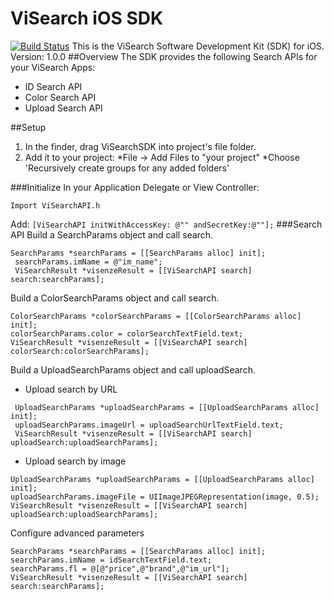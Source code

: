 ViSearch iOS SDK
================
[![Build Status](https://api.travis-ci.org/Lincolnnus/visearch-sdk-ios.svg?branch=master)](https://travis-ci.org/Lincolnnus/visearch-sdk-ios)
This is the ViSearch Software Development Kit (SDK) for iOS. Version: 1.0.0
##Overview
The SDK provides the following Search APIs for your ViSearch Apps:
* ID Search API
* Color Search API
* Upload Search API

##Setup

1.  In the finder, drag ViSearchSDK into project's file folder.
2.  Add it to your project:
*File -> Add Files to "your project"
*Choose 'Recursively create groups for any added folders'

###Initialize
In your Application Delegate or View Controller:
````
Import ViSearchAPI.h
````
Add: ````[ViSearchAPI initWithAccessKey: @"" andSecretKey:@""];````
###Search API
Build a SearchParams object and call search.
````
SearchParams *searchParams = [[SearchParams alloc] init];
 searchParams.imName = @"im_name";
 ViSearchResult *visenzeResult = [[ViSearchAPI search] search:searchParams];
````
Build a ColorSearchParams object and call search.
````
ColorSearchParams *colorSearchParams = [[ColorSearchParams alloc] init];
colorSearchParams.color = colorSearchTextField.text;
ViSearchResult *visenzeResult = [[ViSearchAPI search] colorSearch:colorSearchParams];
````
Build a UploadSearchParams object and call uploadSearch.

* Upload search by URL
````
 UploadSearchParams *uploadSearchParams = [[UploadSearchParams alloc] init];
 uploadSearchParams.imageUrl = uploadSearchUrlTextField.text;
 ViSearchResult *visenzeResult = [[ViSearchAPI search] uploadSearch:uploadSearchParams];
````
* Upload search by image
````
UploadSearchParams *uploadSearchParams = [[UploadSearchParams alloc] init];
uploadSearchParams.imageFile = UIImageJPEGRepresentation(image, 0.5);
ViSearchResult *visenzeResult = [[ViSearchAPI search] uploadSearch:uploadSearchParams];
````

Configure advanced parameters
````
SearchParams *searchParams = [[SearchParams alloc] init];
searchParams.imName = idSearchTextField.text;
searchParams.fl = @[@"price",@"brand",@"im_url"];
ViSearchResult *visenzeResult = [[ViSearchAPI search] search:searchParams];
````

